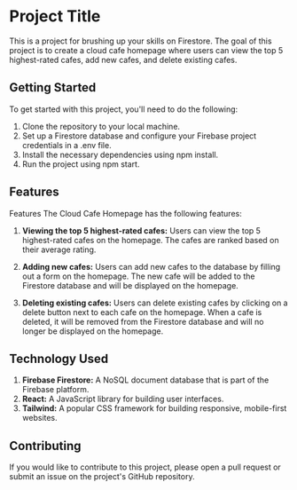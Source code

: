 
# Project Title

This is a project for brushing up your skills on Firestore. The goal of this project is to create a cloud cafe homepage where users can view the top 5 highest-rated cafes, add new cafes, and delete existing cafes.



## Getting Started

To get started with this project, you'll need to do the following:

1. Clone the repository to your local machine.
2. Set up a Firestore database and configure your Firebase project credentials in a .env file.
3. Install the necessary dependencies using npm install.
4. Run the project using npm start.


## Features

Features
The Cloud Cafe Homepage has the following features:

1. **Viewing the top 5 highest-rated cafes:** Users can view the top 5 highest-rated cafes on the homepage. The cafes are ranked based on their average rating.

2. **Adding new cafes:** Users can add new cafes to the database by filling out a form on the homepage. The new cafe will be added to the Firestore database and will be displayed on the homepage.

3. **Deleting existing cafes:** Users can delete existing cafes by clicking on a delete button next to each cafe on the homepage. When a cafe is deleted, it will be removed from the Firestore database and will no longer be displayed on the homepage.
## Technology Used

1. **Firebase Firestore:** A NoSQL document database that is part of the Firebase platform.
2. **React:** A JavaScript library for building user interfaces.
3. **Tailwind:** A popular CSS framework for building responsive, mobile-first websites.

## Contributing

If you would like to contribute to this project, please open a pull request or submit an issue on the project's GitHub repository.
